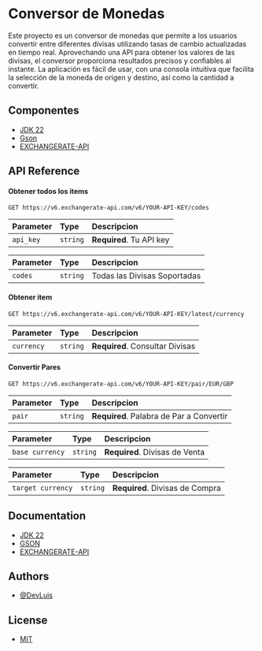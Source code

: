 
# Conversor de Monedas 

Este proyecto es un conversor de monedas que permite a los usuarios convertir entre diferentes divisas utilizando tasas de cambio actualizadas en tiempo real. Aprovechando una API para obtener los valores de las divisas, el conversor proporciona resultados precisos y confiables al instante. La aplicación es fácil de usar, con una consola intuitiva que facilita la selección de la moneda de origen y destino, así como la cantidad a convertir.

## Componentes

 - [JDK 22](https://www.oracle.com/java/technologies/javase/jdk22-archive-downloads.html)
 - [Gson](https://mvnrepository.com/artifact/com.google.code.gson/gson/2.11.0)
 - [EXCHANGERATE-API](https://www.exchangerate-api.com/)


## API Reference

#### Obtener todos los items

```http
GET https://v6.exchangerate-api.com/v6/YOUR-API-KEY/codes
```

| Parameter | Type     | Descripcion                |
| :-------- | :------- | :------------------------- |
| `api_key` | `string` | **Required**. Tu API key |

| Parameter | Type     | Descripcion                |
| :-------- | :------- | :------------------------- |
| `codes` | `string` | Todas las Divisas Soportadas |

#### Obtener item

```http
GET https://v6.exchangerate-api.com/v6/YOUR-API-KEY/latest/currency
```

| Parameter | Type     | Descripcion                       |
| :-------- | :------- | :-------------------------------- |
| `currency`      | `string` | **Required**. Consultar Divisas |

#### Convertir Pares

```http
GET https://v6.exchangerate-api.com/v6/YOUR-API-KEY/pair/EUR/GBP
```

| Parameter | Type     | Descripcion                     |
| :-------- | :------- | :-------------------------------- |
| `pair`      | `string` | **Required**. Palabra de Par a Convertir |

| Parameter | Type     | Descripcion                       |
| :-------- | :------- | :-------------------------------- |
| `base currency`      | `string` | **Required**. Divisas de Venta |

| Parameter | Type     | Descripcion                       |
| :-------- | :------- | :-------------------------------- |
| `target currency`      | `string` | **Required**. Divisas de Compra|



## Documentation

- [JDK 22](https://docs.oracle.com/en/java/javase/22/)
- [GSON](https://github.com/google/gson)
- [EXCHANGERATE-API](https://www.exchangerate-api.com/docs/overview)

## Authors

- [@DevLuis](https://github.com/info-luisdev)


## License

- [MIT](https://choosealicense.com/licenses/mit/)

